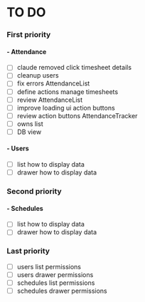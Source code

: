 # TO DO
### First priority
#### - Attendance
- [ ] claude removed click timesheet details
- [ ] cleanup users
- [ ] fix errors AttendanceList
- [ ] define actions manage timesheets
- [ ] review AttendanceList
- [ ] improve loading ui action buttons
- [ ] review action buttons AttendanceTracker
- [ ] owns list
- [ ] DB view

#### - Users
- [ ] list how to display data
- [ ] drawer how to display data

### Second priority
#### - Schedules
- [ ] list how to display data
- [ ] drawer how to display data

### Last priority
- [ ] users list permissions
- [ ] users drawer permissions
- [ ] schedules list permissions
- [ ] schedules drawer permissions
